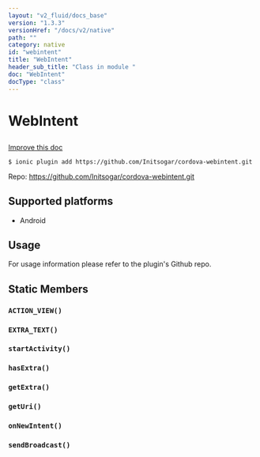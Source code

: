 ```yaml
---
layout: "v2_fluid/docs_base"
version: "1.3.3"
versionHref: "/docs/v2/native"
path: ""
category: native
id: "webintent"
title: "WebIntent"
header_sub_title: "Class in module "
doc: "WebIntent"
docType: "class"
---
```









<h1 class="api-title">

  
  WebIntent
  

  

  

</h1>

<a class="improve-v2-docs" href="http://github.com/driftyco/ionic-native/edit/master/src/plugins/webintent.ts#L1">
  Improve this doc
</a>





<!-- decorators -->


<pre><code>$ ionic plugin add https://github.com/Initsogar/cordova-webintent.git</code></pre>
<p>Repo:
  <a href="https://github.com/Initsogar/cordova-webintent.git">
    https://github.com/Initsogar/cordova-webintent.git
  </a>
</p>

<!-- description -->



<!-- @platforms tag -->
<h2>Supported platforms</h2>

<ul>
  <li>Android</li>
  </ul>

<!-- @platforms tag end -->


<!-- @usage tag -->

<h2>Usage</h2>

<p>For usage information please refer to the plugin&#39;s Github repo.</p>




<!-- @property tags -->
<h2>Static Members</h2>
<div id="ACTION_VIEW"></div>
<h3><code>ACTION_VIEW()</code>
  
</h3>











<div id="EXTRA_TEXT"></div>
<h3><code>EXTRA_TEXT()</code>
  
</h3>











<div id="startActivity"></div>
<h3><code>startActivity()</code>
  
</h3>











<div id="hasExtra"></div>
<h3><code>hasExtra()</code>
  
</h3>











<div id="getExtra"></div>
<h3><code>getExtra()</code>
  
</h3>











<div id="getUri"></div>
<h3><code>getUri()</code>
  
</h3>











<div id="onNewIntent"></div>
<h3><code>onNewIntent()</code>
  
</h3>











<div id="sendBroadcast"></div>
<h3><code>sendBroadcast()</code>
  
</h3>












<!-- methods on the class -->

<!-- related link --><!-- end content block -->


<!-- end body block -->

